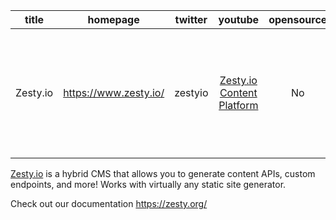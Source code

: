 
| title    | homepage                  | twitter | youtube | opensource | typeofcms | supportedgenerators | Description
| :-------:|:-----------------------:  | :------:| :-----: |     :---: |     :---: |:-----:|:----------:|
| Zesty.io  | https://www.zesty.io/    |   zestyio| [Zesty.io Content Platform](https://www.youtube.com/channel/UCvv6GLq8I-SJQ3ECEb1OswA) | No | API Driven | All | [Zesty.io](https://www.zesty.io/) is a hybrid CMS that allows you to generate content APIs, custom endpoints, and more!|



[Zesty.io](https://www.zesty.io/) is a hybrid CMS that allows you to generate content APIs, custom endpoints, and more! Works with virtually any static site generator.

Check out our documentation https://zesty.org/
